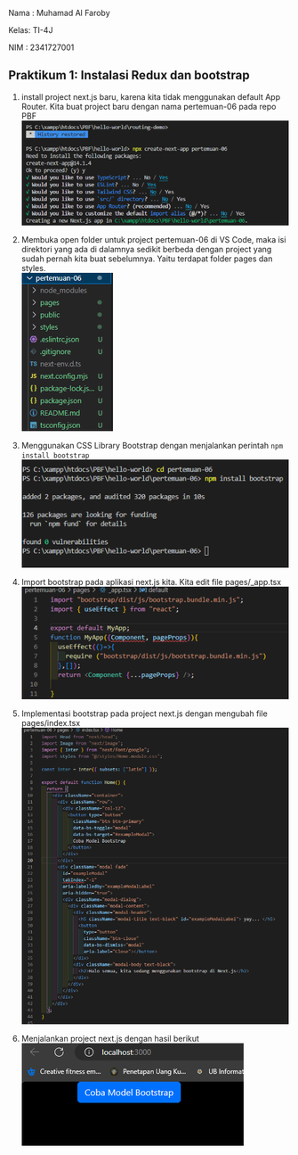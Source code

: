 Nama : Muhamad Al Faroby

Kelas: TI-4J

NIM  : 2341727001

## Praktikum 1: Instalasi Redux dan bootstrap

1. install project next.js baru, karena kita tidak menggunakan default App Router. Kita buat project baru dengan nama pertemuan-06 pada repo PBF <br>
![1](/pertemuan-06/img/Screenshot_539.png)<br>

2. Membuka open folder untuk project pertemuan-06 di VS Code, maka isi direktori yang ada di dalamnya sedikit berbeda dengan project yang sudah pernah kita buat sebelumnya. Yaitu terdapat folder pages dan styles.<br>
![1](/pertemuan-06/img/Screenshot_540.png)

3. Menggunakan CSS Library Bootstrap dengan menjalankan perintah `npm install bootstrap`<br>
![1](/pertemuan-06/img/Screenshot_544.png)

4. Import bootstrap pada aplikasi next.js kita. Kita edit file pages/_app.tsx<br>
![1](/pertemuan-06/img/Screenshot_542.png)

5. Implementasi bootstrap pada project next.js dengan mengubah  file pages/index.tsx<br>
![1](/pertemuan-06/img/Screenshot_543.png)


6. Menjalankan project next.js dengan hasil berikut<br>
![1](/pertemuan-06/img/Screenshot_545.png)
